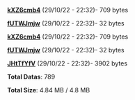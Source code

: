 [**kXZ6cmb4**](/data/kXZ6cmb4.txt) (29/10/22 - 22:32)- 709 bytes

[**fUTWJmjw**](/data/fUTWJmjw.txt) (29/10/22 - 22:32)- 32 bytes

[**kXZ6cmb4**](/data/kXZ6cmb4.txt) (29/10/22 - 22:32)- 709 bytes

[**fUTWJmjw**](/data/fUTWJmjw.txt) (29/10/22 - 22:32)- 32 bytes

[**JHtTfYfV**](/data/JHtTfYfV.txt) (29/10/22 - 22:32)- 3902 bytes

**Total Datas**: 789

**Total Size**: 4.84 MB / 4.8 MB